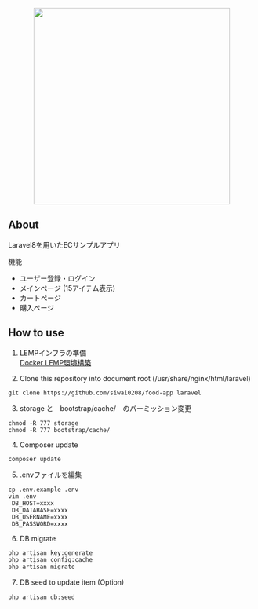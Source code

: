 <p align="center"><a href="https://laravel.com" target="_blank"><img src="https://raw.githubusercontent.com/laravel/art/master/logo-lockup/5%20SVG/2%20CMYK/1%20Full%20Color/laravel-logolockup-cmyk-red.svg" width="400"></a></p>

## About

Laravel8を用いたECサンプルアプリ

機能
- ユーザー登録・ログイン
- メインページ (15アイテム表示)
- カートページ
- 購入ページ

## How to use

1. LEMPインフラの準備
  <br>[Docker LEMP環境構築](https://github.com/siwai0208/docker-template)

2. Clone this repository into document root (/usr/share/nginx/html/laravel)
```
git clone https://github.com/siwai0208/food-app laravel
```

3. storage と　bootstrap/cache/　のパーミッション変更
```
chmod -R 777 storage
chmod -R 777 bootstrap/cache/
```

4. Composer update
```
composer update
```

5. .envファイルを編集
```
cp .env.example .env
vim .env
 DB_HOST=xxxx
 DB_DATABASE=xxxx
 DB_USERNAME=xxxx
 DB_PASSWORD=xxxx
```

6. DB migrate
```
php artisan key:generate
php artisan config:cache
php artisan migrate
```

7. DB seed to update item (Option)　
```
php artisan db:seed
```
